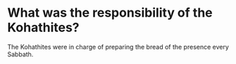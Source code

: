 # What was the responsibility of the Kohathites?

The Kohathites were in charge of preparing the bread of the presence every Sabbath.
